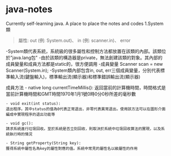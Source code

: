 # java-notes
Currently self-learning java. A place to place the notes and codes
1.System 類
>屬性: out (例: System.out)、  in (例: scanner.in)、 error


-System類代表系統，系統級的很多屬性和控制方法都放置在該類的內部。該類位於"java.lang包"
-由於該類的構造器是private，無法創建該類的對象。其內部的成員變量和成員方法都是static的，很方便調用
-成員變量 Scanner scan = new Scanner(System.in);
	-System類內部包含in, out, err三個成員變量，分別代表標準輸入流(鍵盤輸入)，標準輸出流(顯示器)和標準錯誤輸出流(顯示器)  

成員方法
    - native long currentTimeMillis():
	返回當前的計算機時間，時間格式是當前計算機時間和GMT時間1970年1月1號0時0分0秒所差的毫秒數

    - void exit(int status):
	退出程序。其中status的值為0代表正常退出，非零代表異常退出。使用該方法可以在圖形介面編成中實現程序的退出功能等

    - void gc():
	請求系統進行垃圾回收。至於系統是否立刻回收，則取決於系統中垃圾回收算法的實現，以及系統執行時的情況

    - String getProperty(String key):
	獲得系統中屬性名為key的屬性對應的值。系統中常見的屬性名以級屬性的作用

